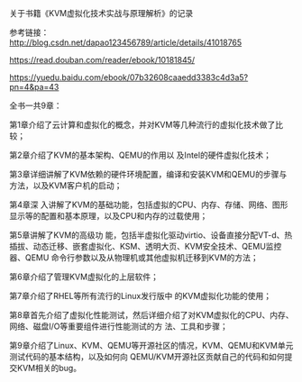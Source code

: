 关于书籍《KVM虚拟化技术实战与原理解析》的记录

参考链接：  
http://blog.csdn.net/dapao123456789/article/details/41018765

https://read.douban.com/reader/ebook/10181845/

https://yuedu.baidu.com/ebook/07b32608caaedd3383c4d3a5?pn=4&pa=43

全书一共9章：

第1章介绍了云计算和虚拟化的概念，并对KVM等几种流行的虚拟化技术做了比较；

第2章介绍了KVM的基本架构、QEMU的作用以 及Intel的硬件虚拟化技术；

第3章详细讲解了KVM依赖的硬件环境配置，编译和安装KVM和QEMU的步骤与方法，以及KVM客户机的启动；

第4章深 入讲解了KVM的基础功能，包括虚拟的CPU、内存、存储、网络、图形显示等的配置和基本原理，以及CPU和内存的过载使用；    

第5章讲解了KVM的高级功 能，包括半虚拟化驱动virtio、设备直接分配VT-d、热插拔、动态迁移、嵌套虚拟化、KSM、透明大页、KVM安全技术、QEMU监控器、QEMU 命令行参数以及从物理机或其他虚拟机迁移到KVM的方法；

第6章介绍了管理KVM虚拟化的上层软件；

第7章介绍了RHEL等所有流行的Linux发行版中 的KVM虚拟化功能的使用；

第8章首先介绍了虚拟化性能测试，然后详细介绍了对KVM虚拟化的CPU、内存、网络、磁盘I/O等重要组件进行性能测试的方 法、工具和步骤；

第9章介绍了Linux、KVM、QEMU等开源社区的情况，KVM、QEMU和KVM单元测试代码的基本结构，以及如何向 QEMU/KVM开源社区贡献自己的代码和如何提交KVM相关的bug。
